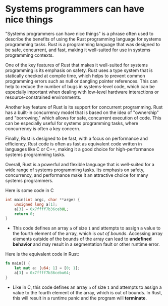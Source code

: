 # Systems programmers can have nice things

"Systems programmers can have nice things" is a phrase often used to describe the benefits of using the Rust programming language for systems programming tasks. Rust is a programming language that was designed to be safe, concurrent, and fast, making it well-suited for use in systems programming contexts.

One of the key features of Rust that makes it well-suited for systems programming is its emphasis on safety. Rust uses a type system that is statically checked at compile time, which helps to prevent common programming errors such as null or dangling pointer references. This can help to reduce the number of bugs in systems-level code, which can be especially important when dealing with low-level hardware interactions or resource-constrained environments.

Another key feature of Rust is its support for concurrent programming. Rust has a built-in concurrency model that is based on the idea of "ownership" and "borrowing," which allows for safe, concurrent execution of code. This can be especially useful for systems programming tasks, where concurrency is often a key concern.

Finally, Rust is designed to be fast, with a focus on performance and efficiency. Rust code is often as fast as equivalent code written in languages like C or C++, making it a good choice for high-performance systems programming tasks.

Overall, Rust is a powerful and flexible language that is well-suited for a wide range of systems programming tasks. Its emphasis on safety, concurrency, and performance make it an attractive choice for many systems programmers.

Here is some code in C

```c
int main(int argc, char **argv) {
    unsigned long a[1];
    a[3] = 0x7ffff7b36cebUL;
    return 0;
}
```

- This code defines an array `a` of size `1` and attempts to assign a value to the fourth element of the array, which is _out of bounds_. Accessing array elements outside of the bounds of the array can lead to **undefined behavior** and may result in a segmentation fault or other runtime error.

Here is the equivalent code in Rust:

```rust
fn main() {
    let mut a: [u64; 1] = [0; 1];
    a[3] = 0x7ffff7b36cebu64;
}
```

- Like in C, this code defines an array `a` of size `1` and attempts to assign a value to the fourth element of the array, which is out of bounds. In Rust, this will result in a runtime panic and the program will **terminate**.
